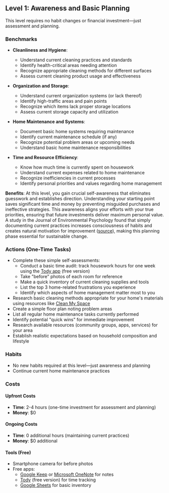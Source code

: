 ## Level 1: Awareness and Basic Planning

This level requires no habit changes or financial investment—just assessment and planning.

### Benchmarks
- **Cleanliness and Hygiene**: 
  - Understand current cleaning practices and standards
  - Identify health-critical areas needing attention
  - Recognize appropriate cleaning methods for different surfaces
  - Assess current cleaning product usage and effectiveness

- **Organization and Storage**:
  - Understand current organization systems (or lack thereof)
  - Identify high-traffic areas and pain points
  - Recognize which items lack proper storage locations
  - Assess current storage capacity and utilization

- **Home Maintenance and Systems**:
  - Document basic home systems requiring maintenance
  - Identify current maintenance schedule (if any)
  - Recognize potential problem areas or upcoming needs
  - Understand basic home maintenance responsibilities

- **Time and Resource Efficiency**:
  - Know how much time is currently spent on housework
  - Understand current expenses related to home maintenance
  - Recognize inefficiencies in current processes
  - Identify personal priorities and values regarding home management

**Benefits**: At this level, you gain crucial self-awareness that eliminates guesswork and establishes direction. Understanding your starting point saves significant time and money by preventing misguided purchases and ineffective strategies. This awareness aligns your efforts with your true priorities, ensuring that future investments deliver maximum personal value. A study in the Journal of Environmental Psychology found that simply documenting current practices increases consciousness of habits and creates natural motivation for improvement ([source](https://www.sciencedirect.com/science/article/abs/pii/S0272494413000261)), making this planning phase essential for sustainable change.

### Actions (One-Time Tasks)
- Complete these simple self-assessments:
  - Conduct a basic time audit: track housework hours for one week using the [Tody app](https://todyapp.com/) (free version)
  - Take "before" photos of each room for reference
  - Make a quick inventory of current cleaning supplies and tools
  - List the top 3 home-related frustrations you experience
  - Identify which aspects of home management matter most to you
- Research basic cleaning methods appropriate for your home's materials using resources like [Clean My Space](https://cleanmyspace.com/cleaning-basics/)
- Create a simple floor plan noting problem areas
- List all regular home maintenance tasks currently performed
- Identify potential "quick wins" for immediate improvement
- Research available resources (community groups, apps, services) for your area
- Establish realistic expectations based on household composition and lifestyle

### Habits
- No new habits required at this level—just awareness and planning
- Continue current home maintenance practices

### Costs
#### Upfront Costs
- **Time**: 2-4 hours (one-time investment for assessment and planning)
- **Money**: $0

#### Ongoing Costs
- **Time**: 0 additional hours (maintaining current practices)
- **Money**: $0 additional

#### Tools (Free)
- Smartphone camera for before photos
- Free apps:
  * [Google Keep](https://keep.google.com) or [Microsoft OneNote](https://www.microsoft.com/en-us/microsoft-365/onenote/digital-note-taking-app) for notes
  * [Tody](https://todyapp.com/) (free version) for time tracking
  * [Google Sheets](https://www.google.com/sheets/about/) for basic inventory
